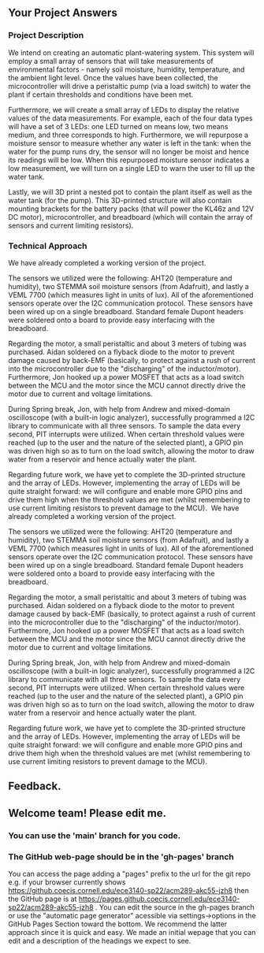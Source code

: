 ## Your Project Answers

### Project Description

We intend on creating an automatic plant-watering system. This system will employ a small array of sensors that will take measurements of environmental factors - namely soil moisture, humidity, temperature, and the ambient light level. Once the values have been collected, the microcontroller will drive a peristaltic pump (via a load switch) to water the plant if certain thresholds and conditions have been met. 

Furthermore, we will create a small array of LEDs to display the relative values of the data measurements. For example, each of the four data types will have a set of 3 LEDs: one LED turned on means low, two means medium, and three corresponds to high. Furthermore, we will repurpose a moisture sensor to measure whether any water is left in the tank: when the water for the pump runs dry, the sensor will no longer be moist and hence its readings will be low. When this repurposed moisture sensor indicates a low measurement, we will turn on a single LED to warn the user to fill up the water tank. 

Lastly, we will 3D print a nested pot to contain the plant itself as well as the water tank (for the pump). This 3D-printed structure will also contain mounting brackets for the battery packs (that will power the KL46z and 12V DC motor), microcontroller, and breadboard (which will contain the array of sensors and current limiting resistors). 
### Technical Approach

We have already completed a working version of the project.

The sensors we utilized were the following: AHT20 (temperature and humidity), two STEMMA soil moisture sensors (from Adafruit), and lastly a VEML 7700 (which measures light in units of lux). All of the aforementioned sensors operate over the I2C communication protocol. These sensors have been wired up on a single breadboard. Standard female Dupont headers were soldered onto a board to provide easy interfacing with the breadboard. 

Regarding the motor, a small peristaltic and about 3 meters of tubing was purchased. Aidan soldered on a flyback diode to the motor to prevent damage caused by back-EMF (basically, to protect against a rush of current into the microcontroller due to the "discharging" of the inductor/motor). Furthermore, Jon hooked up a power MOSFET that acts as a load switch between the MCU and the motor since the MCU cannot directly drive the motor due to current and voltage limitations. 

During Spring break, Jon, with help from Andrew and mixed-domain oscilloscope (with a built-in logic analyzer), successfully programmed a I2C library to communicate with all three sensors. To sample the data every second, PIT interrupts were utilized. When certain threshold values were reached (up to the user and the nature of the selected plant), a GPIO pin was driven high so as to turn on the load switch, allowing the motor to draw water from a reservoir and hence actually water the plant.

Regarding future work, we have yet to complete the 3D-printed structure and the array of LEDs. However, implementing the array of LEDs will be quite straight forward: we will configure and enable more GPIO pins and drive them high when the threshold values are met (whilst remembering to use current limiting resistors to prevent damage to the MCU). 
We have already completed a working version of the project.

The sensors we utilized were the following: AHT20 (temperature and humidity), two STEMMA soil moisture sensors (from Adafruit), and lastly a VEML 7700 (which measures light in units of lux). All of the aforementioned sensors operate over the I2C communication protocol. These sensors have been wired up on a single breadboard. Standard female Dupont headers were soldered onto a board to provide easy interfacing with the breadboard. 

Regarding the motor, a small peristaltic and about 3 meters of tubing was purchased. Aidan soldered on a flyback diode to the motor to prevent damage caused by back-EMF (basically, to protect against a rush of current into the microcontroller due to the "discharging" of the inductor/motor). Furthermore, Jon hooked up a power MOSFET that acts as a load switch between the MCU and the motor since the MCU cannot directly drive the motor due to current and voltage limitations. 

During Spring break, Jon, with help from Andrew and mixed-domain oscilloscope (with a built-in logic analyzer), successfully programmed a I2C library to communicate with all three sensors. To sample the data every second, PIT interrupts were utilized. When certain threshold values were reached (up to the user and the nature of the selected plant), a GPIO pin was driven high so as to turn on the load switch, allowing the motor to draw water from a reservoir and hence actually water the plant.

Regarding future work, we have yet to complete the 3D-printed structure and the array of LEDs. However, implementing the array of LEDs will be quite straight forward: we will configure and enable more GPIO pins and drive them high when the threshold values are met (whilst remembering to use current limiting resistors to prevent damage to the MCU). 

## Feedback.

## Welcome team! Please edit me.
### You can use the 'main' branch for you code.
### The GitHub web-page should be in the 'gh-pages' branch
You can access the page adding a "pages" prefix to the url for the git repo e.g. if your browser currently shows https://github.coecis.cornell.edu/ece3140-sp22/acm289-akc55-jzh8 then the GitHub page is at https://pages.github.coecis.cornell.edu/ece3140-sp22/acm289-akc55-jzh8 . You can edit the source in the gh-pages branch or use the "automatic page generator" acessible via settings->options in the GitHub Pages Section toward the bottom. We recommend the latter approach since it is quick and easy. We made an initial wepage that you can edit and a description of the headings we expect to see.